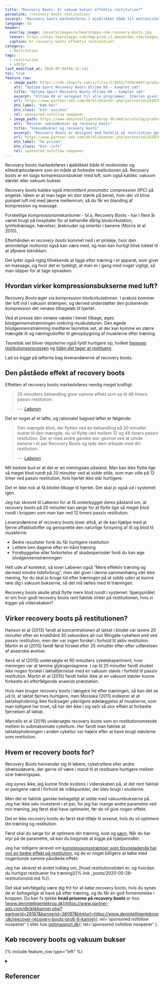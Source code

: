 ```yaml
---
title: "Recovery Boots: Er vakuum bukser effektiv restitution?"
permalink: /recovery-boots-restitution/
excerpt: "Recovery boots markedsføres i øjeblikket både til motionister og eliteidrætsudøvere som en måde at forbedre restitutionen på. Recovery boots er en slags kompressionsbukser med luft, som også kaldes: vakuum støvler eller vakuum bukser."
language: da
header:
  overlay_image: /assets/images/e/hearstapps-com-recovery-boots.jpg
  teaser: https://hips.hearstapps.com/hmg-prod.s3.amazonaws.com/images/normatec-livingroom-boots-overhear-1574756535.jpg
  caption: Er recovery boots effektiv restitution?
category:
  - Restitution
tags:
  - restitution
  - udstyr
last_modified_at: 2020-07-04T08:12:14Z
toc: true
feature_row:
  - image_path: https://cdn.shopify.com/s/files/1/0552/7358/6897/products/K8RecoveryBootsStationary_5000x.jpg?v=1646316961
    alt: "Optima Sport Recovery Boots Ultima K8 – komplet sæt"
    title: "Optima Sport Recovery Boots Ultima K8 – komplet sæt"
    excerpt: "Ultima K8 er velegnet til alle programmer. Støvlen giver en mere dybdegående massage, end vores andre støvler, da kamrene er mindre og derfor kan arbejder sig mere ned i muskulaturen."
    url: https://www.partner-ads.com/dk/klikbanner.php?partnerid=28187&bannerid=55636&htmlurl=https://www.optimasport.dk/produkt/koeb-recovery-boots-og-opnaa-hurtigere-restitution/
    btn_label: "Køb her"
    btn_class: "btn--success"
    rel: sponsored nofollow noopener
  - image_path: https://www.denintelligentekrop.dk/media/catalog/product/cache/1/image/960x/9df78eab33525d08d6e5fb8d27136e95/r/e/reecover-recovery-boots-pro6-6-kamre-large-up-800x800.jpg
    alt: "Recover vakuumbukser og recovery boots"
    title: "Vakuumbukser og recovery boots"
    excerpt: "Recovery Boots er designet med henblik på restitution gennem øget cirkulation i lymfesystemet ved dybe tryk."
    url: https://www.partner-ads.com/dk/klikbanner.php?partnerid=28187&bannerid=38097&htmlurl=https://www.denintelligentekrop.dk/reecover-recovery-boots-pro6-6-kamre
    btn_label: "Se prisen"
    btn_class: "btn--info"
    rel: sponsored nofollow noopener
---
```


Recovery boots markedsføres i øjeblikket både til motionister og eliteidrætsudøvere som en måde at forbedre restitutionen på. Recovery boots er en slags kompressionsbukser med luft, som også kaldes: vakuum støvler eller vakuum bukser.

Recovery boots kaldes også _intermittent pneumatic compression (IPC)_ på engelsk. Ideen er at man tager en stor støvle på benet, hvor der vil blive pumpet luft ind med jævne mellemrum, så du får en blanding af kompression og massage.

Forskellige kompressionsmekanismer - bl.a. Recovery Boots - har i flere år været brugt på hospitaler for at behandle dårlig blodcirkulation, lymfedrænage, hævelser, åreknuder og smerter i benene (Morris et al 2010).

Efterhånden er _recovery boots_ kommet ned i et prisleje, hvor den almindelige motionist også kan være med, og man kan hurtigt blive lokket til at afprøve teknikken.

Det lyder også rigtig tillokkende at ligge efter træning i et apparat, som giver en massage, og hvor det er tydeligt, at man er i gang med noget vigtigt, så man slipper for at tage opvasken.

## Hvordan virker kompressionsbukserne med luft?

Recovery Boots øger via kompression blodcirkulationen. I praksis kommer der luft ind i vakuum strømpen, og derved understøtter den pulserende kompression det venøse tilbageløb til hjertet.

Ved at presse den venøse væske i benet tilbage, øges blodgennemstrømningen omkring muskulaturen. Den øgede blodgennemstrømning medfører teoretisk set, at der kan komme en større mængde ilt og næringsstoffer til genopbygning af musklerne efter træning.

Teoretisk set bliver depoterne også fyldt hurtigere op, hvilket [fremmer restitutionsprocessen](/restitution/) og [tiden det tager at restituere](/restitutionstid/).

Lad os kigge på løfterne bag leverandørerne af recovery boots.

## Den påståede effekt af recovery boots

Effekten af recovery boots markedsføres nemlig meget kraftigt:

> 20 minutters behandling giver samme effekt som op til 48 timers passiv restitution.
>
> --- <cite>[Løberen](https://www.loberen.dk/products/optima-sport-recovery-boots-ultima-k8)</cite>

Det er noget af et løfte, og rationalet bagved løftet er følgende:

> Den mængde blod, der flyttes ved en behandling på 20 minutter svarer til den mængde, du vil flytte ved mellem 12 og 48 timers passiv restitution. Der er med andre ganske stor gevinst ved at smide benene i et par Recovery Boots og lade dem arbejde med din restitution.
>
> --- <cite>[Løberen](https://www.loberen.dk/products/optima-sport-recovery-boots-ultima-k8)</cite>

Mit bedste bud er at det er en meningsløs påstand. Man kan ikke flytte lige så meget blod rundt på 20 minutter ved at sidde stille, som man ville på 12 timer ved passiv restitution, hvis hjertet ikke slår hurtigere.

Det er ikke nok at få blodet tilbage til hjertet. Det skal jo også ud i systemet igen.

Jeg har skrevet til Løberen for at få underbygget deres påstand om, at recovery boots på 20 minutter kan sørge for at flytte lige så meget blod rundt i kroppen som man kan ved 12 timers passiv restitution.

Leverandørerne af recovery boots lover altså, at de kan hjælpe med at fjerne affaldsstoffer og genoprette den naturlige forsyning af ilt og blod til musklerne.

- Bedre resultater fordi du får hurtigere restitution
- Lettere ben dagene efter en hård træning
- Forebyggelse eller forkortelse af skadesperioder fordi du kan øge blodgennemstrømnngen

Helt ude af kontekst, så lover Løberen også “Mere effektiv træning og dermed mindre tidsforbrug”, men det giver i denne sammenhæng slet ikke mening, for du skal jo bruge tid efter træningen på at sidde uden at kunne røre dig i vakuum bukserne, så det må tælles med til træningen.

Recovery boots skulle altså flytte mere blod rundt i systemet. Spørgsmålet er om hvor godt recovery boots rent faktisk virker på restitutionen, hvis vi kigger på videnskaben?

## Virker recovery boots på restitutionen?

Hanson et al (2013) fandt at koncentrationen af laktat i blodet var lavere 20 minutter efter en knaldhård 30 sekunders all-out Wingate cykeltest end ved passiv restitution, men der var ingen forskel i forhold til aktiv restitution. Martin et al (2015) fandt først forskel efter 25 minutter efter efter udførelsen af anaerobe øvelser.

Keck et al (2015) undersøgte et 90 minutters cykeleksperiment, hvor meningen var at tømme glykogenlagrene. I op til 25 minutter fandt studiet ikke nogen forskel i laktatfjernelse med en vakuum støvle i forhold til passiv restitution. Martin et al (2015) fandt heller ikke at en vakuum støvler kunne forbedre en efterfølgende anaerob præstation.

Hvis man bruger recovery boots i længere tid efter træningen, så kan det se ud til, at laktat fjernes hurtigere, men Moraska (2011) indikerer at at laktatophobning ikke forårsager yderligere ødelæggelse af musklerne, som man tidligere har troet, så har det ikke i sig selv så stor effekt at forbedre fjernelsen af laktat.

Marcello et al (2019) undersøgte recovery boots som en restitutionsmetode mellem to submaksimale cykelture. Her fandt man faktisk at laktatophobningen i anden cykeltur var højere efter at have brugt støvlerne som restitution.

## Hvem er recovery boots for?

Recovery Boots henvender sig til løbere, cykelryttere eller andre idrætsudøvere, der gerne vil være i stand til at restituere hurtigere mellem sine træningspas.

Jeg synes ikke, jeg kunne finde evidens i videnskaben på, at det rent faktisk er pengene værd i forhold de målepunkter, der blev brugt i studierne.

Men det er faktisk ganske behageligt at sidde med vakuumbukserne på. Jeg har ikke selv investeret i et par, for jeg har mange andre parametre ved min træning, jeg først skal have optimeret, før de vil give nogen effekt.

Det er ikke recovery boots du først skal tilføje til arsenal, hvis du vil optimere din træning og restitution.

Først skal du sørge for at optimere din træning, kost og [søvn](/soevn/). Når du har styr på de parametre, så kan du begynde at kigge på hjælpemidler.

Jeg har tidligere skrevet om [kompressionsstrømper som tilsyneladende har vist en bedre effekt på restitution](/kompressionsstroemper-restitution-praestation-bivirkninger/), og de er noget billigere at købe med nogenlunde samme påståede effekt.

Jeg har skrevet et andet indlæg om, [hvad restitutionstiden er, og hvordan du hurtigst restituerer fra træning]({% link _posts/2020-05-28-restitutionstid.md %}).

Det skal selvfølgelig være dig frit for at købe recovery boots, hvis du synes de er behagelige at have på efter træning, og du får en god fornemmelse i kroppen. Du kan fx tjekke **hvad priserne på _recovery boots_** er hos [www.denintelligentekrop.dk](https://www.partner-ads.com/dk/klikbanner.php?partnerid=28187&bannerid=38097&htmlurl=https://www.denintelligentekrop.dk/reecover-recovery-boots-pro6-6-kamre){: rel='sponsored nofollow noopener' } eller hos [optimasport.dk](https://www.partner-ads.com/dk/klikbanner.php?partnerid=28187&bannerid=55636){: rel='sponsored nofollow noopener' }.

## Køb recovery boots og vakuum bukser

{% include feature_row type="left"  %}

<details markdown="1" class="references">
  <summary><h2 class="references">Referencer</h2></summary>

- Keck, Nathan A., John S. Cuddy, Walter S. Hailes, Charles L. Dumke, og Brent C. Ruby. 2015. “Effects of Commercially Available Pneumatic Compression on Muscle Glycogen Recovery after Exercise”. Journal of Strength and Conditioning Research 29 (2): 379–85. <https://doi.org/10.1519/JSC.0000000000000772>.
- Kevin Stetter, Emily Hanson. 2013. “An Intermittent Pneumatic Compression Device Reduces Blood Lactate Concentrations More Effectively Than Passive Recovery after Wingate Testing”. Journal of Athletic Enhancement 02 (03). <https://doi.org/10.4172/2324-9080.1000115>.
- MARCELLO, RICHARD T., LUCAS FORTINI, og BEAU KJERULF GREER. 2019. “Intermittent Pneumatic Compression Boot Use Elevates Blood Lactate During Subsequent Exercise”. International Journal of Exercise Science 12 (2): 385–92.
- Martin, Jeffrey S., Zachary D. Friedenreich, Alexandra R. Borges, og Michael D. Roberts. 2015a. “Acute Effects of Peristaltic Pneumatic Compression on Repeated Anaerobic Exercise Performance and Blood Lactate Clearance”. Journal of Strength and Conditioning Research 29 (10): 2900–2906. <https://doi.org/10.1519/JSC.0000000000000928>.
- Moraska, Albert. 2011. “Massage and Lactate Clearance”. Medicine and Science in Sports and Exercise 43 (4): 738; author reply 739. <https://doi.org/10.1249/MSS.0b013e3182078709>.
- Morris, Rhys J., og John P. Woodcock. 2010. “Intermittent Pneumatic Compression or Graduated Compression Stockings for Deep Vein Thrombosis Prophylaxis? A Systematic Review of Direct Clinical Comparisons”. Annals of Surgery 251 (3): 393–96. <https://doi.org/10.1097/SLA.0b013e3181b5d61c>.
- Overmayer, Ryan G., og Matthew W. Driller. 2018. “Pneumatic Compression Fails to Improve Performance Recovery in Trained Cyclists”. International Journal of Sports Physiology and Performance 13 (4): 490–95. <https://doi.org/10.1123/ijspp.2017-0207>.
- WINKE, MOLLY, og SHELBY WILLIAMSON. 2018. “Comparison of a Pneumatic Compression Device to a Compression Garment During Recovery from DOMS”. International Journal of Exercise Science 11 (3): 375–83.
</details>
